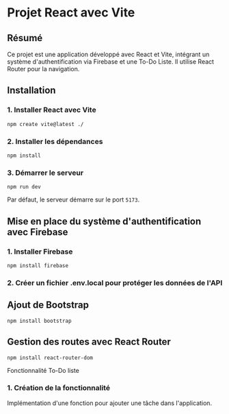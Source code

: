 # Projet React avec Vite

## Résumé

Ce projet est une application développé avec React et Vite, intégrant un système d'authentification via Firebase et une To-Do Liste. 
Il utilise React Router pour la navigation.

## Installation

### 1. Installer React avec Vite

```npm create vite@latest ./```

### 2. Installer les dépendances

```npm install```

### 3. Démarrer le serveur

```npm run dev```

Par défaut, le serveur démarre sur le port `5173`.

## Mise en place du système d'authentification avec Firebase

### 1. Installer Firebase

```npm install firebase```

### 2. Créer un fichier .env.local pour protéger les données de l'API

## Ajout de Bootstrap

```npm install bootstrap```

## Gestion des routes avec React Router

```npm install react-router-dom```

Fonctionnalité To-Do liste

### 1. Création de la fonctionnalité

Implémentation d'une fonction pour ajouter une tâche dans l'application.